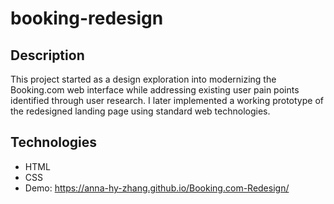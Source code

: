 # booking-redesign

## Description

This project started as a design exploration into modernizing the Booking.com web interface while addressing existing user pain points identified through user research. I later implemented a working prototype of the redesigned landing page using standard web technologies.

## Technologies

- HTML
- CSS
- Demo: https://anna-hy-zhang.github.io/Booking.com-Redesign/
